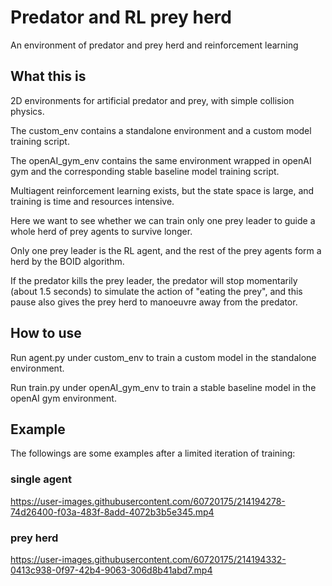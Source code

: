 # Predator and RL prey herd
An environment of predator and prey herd and reinforcement learning 

## What this is 
2D environments for artificial predator and prey, with simple collision physics.

The custom_env contains a standalone environment and a custom model training script.

The openAI_gym_env contains the same environment wrapped in openAI gym and the corresponding stable baseline model training script.

Multiagent reinforcement learning exists, but the state space is large, and training is time and resources intensive.

Here we want to see whether we can train only one prey leader to guide a whole herd of prey agents to survive longer.

Only one prey leader is the RL agent, and the rest of the prey agents form a herd by the BOID algorithm. 

If the predator kills the prey leader, the predator will stop momentarily (about 1.5 seconds) to simulate the action of "eating the prey", and this pause also gives the prey herd to manoeuvre away from the predator.

## How to use
Run agent.py under custom_env to train a custom model in the standalone environment.

Run train.py under openAI_gym_env to train a stable baseline model in the openAI gym environment.

## Example
The followings are some examples after a limited iteration of training:

### single agent
https://user-images.githubusercontent.com/60720175/214194278-74d26400-f03a-483f-8add-4072b3b5e345.mp4

### prey herd

https://user-images.githubusercontent.com/60720175/214194332-0413c938-0f97-42b4-9063-306d8b41abd7.mp4


